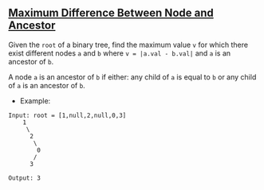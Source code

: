 ## [Maximum Difference Between Node and Ancestor](https://leetcode.com/problems/maximum-difference-between-node-and-ancestor/)

Given the `root` of a binary tree, find the maximum value `v` for which there exist different nodes `a` and `b` where `v = |a.val - b.val|` and `a` is an ancestor of `b`.

A node `a` is an ancestor of `b` if either: any child of `a` is equal to `b` or any child of `a` is an ancestor of `b`.

- Example:
```
Input: root = [1,null,2,null,0,3]
    1
     \
      2
       \
        0
       /
      3

Output: 3
```